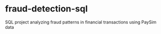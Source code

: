 # fraud-detection-sql
SQL project analyzing fraud patterns in financial transactions using PaySim data
